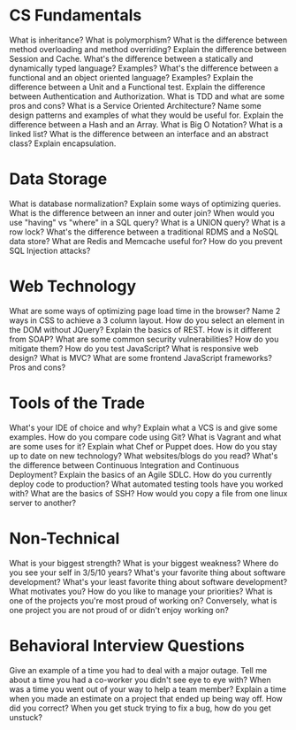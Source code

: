 # CS Fundamentals
What is inheritance?
What is polymorphism?
What is the difference between method overloading and method overriding?
Explain the difference between Session and Cache.
What's the difference between a statically and dynamically typed language? Examples?
What's the difference between a functional and an object oriented language? Examples?
Explain the difference between a Unit and a Functional test.
Explain the difference between Authentication and Authorization.
What is TDD and what are some pros and cons?
What is a Service Oriented Architecture?
Name some design patterns and examples of what they would be useful for.
Explain the difference between a Hash and an Array.
What is Big O Notation?
What is a linked list?
What is the difference between an interface and an abstract class?
Explain encapsulation.

# Data Storage
What is database normalization?
Explain some ways of optimizing queries.
What is the difference between an inner and outer join?
When would you use "having" vs "where" in a SQL query?
What is a UNION query?
What is a row lock?
What's the difference between a traditional RDMS and a NoSQL data store?
What are Redis and Memcache useful for?
How do you prevent SQL Injection attacks?

# Web Technology
What are some ways of optimizing page load time in the browser?
Name 2 ways in CSS to achieve a 3 column layout.
How do you select an element in the DOM without JQuery?
Explain the basics of REST.
How is it different from SOAP?
What are some common security vulnerabilities?
How do you mitigate them?
How do you test JavaScript?
What is responsive web design?
What is MVC?
What are some frontend JavaScript frameworks? Pros and cons?

# Tools of the Trade
What's your IDE of choice and why?
Explain what a VCS is and give some examples.
How do you compare code using Git?
What is Vagrant and what are some uses for it?
Explain what Chef or Puppet does.
How do you stay up to date on new technology?
What websites/blogs do you read?
What's the difference between Continuous Integration and Continuous Deployment?
Explain the basics of an Agile SDLC.
How do you currently deploy code to production?
What automated testing tools have you worked with?
What are the basics of SSH?
How would you copy a file from one linux server to another?

# Non-Technical
What is your biggest strength?
What is your biggest weakness?
Where do you see your self in 3/5/10 years?
What's your favorite thing about software development?
What's your least favorite thing about software development?
What motivates you?
How do you like to manage your priorities?
What is one of the projects you're most proud of working on?
Conversely, what is one project you are not proud of or didn't enjoy working on?

# Behavioral Interview Questions
Give an example of a time you had to deal with a major outage.
Tell me about a time you had a co-worker you didn't see eye to eye with?
When was a time you went out of your way to help a team member?
Explain a time when you made an estimate on a project that ended up being way off. How did you correct?
When you get stuck trying to fix a bug, how do you get unstuck?

